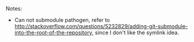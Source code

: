 Notes:
* Can not submodule pathogen, refer to http://stackoverflow.com/questions/5232829/adding-git-submodule-into-the-root-of-the-repository, since I don't like the symlink idea.
